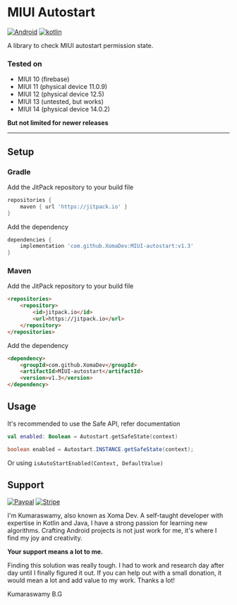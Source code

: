 # MIUI Autostart

[![Android](https://img.shields.io/badge/Android-3DDC84?style=for-the-badge&logo=android&logoColor=white)]()
[![kotlin](https://img.shields.io/badge/Kotlin-0095D5?&style=for-the-badge&logo=kotlin&logoColor=white)]()

A library to check MIUI autostart permission state.

### Tested on

- MIUI 10 (firebase)
- MIUI 11 (physical device 11.0.9)
- MIUI 12 (physical device 12.5)
- MIUI 13 (untested, but works)
- MIUI 14 (physical device 14.0.2)


<b>But not limited for newer releases</b>

<hr>

## Setup

### Gradle

Add the JitPack repository to your build file

```groovy
repositories {
    maven { url 'https://jitpack.io' }
}
```

Add the dependency

```groovy
dependencies {
    implementation 'com.github.XomaDev:MIUI-autostart:v1.3'
}
```

### Maven

Add the JitPack repository to your build file

```html
<repositories>
    <repository>
        <id>jitpack.io</id>
        <url>https://jitpack.io</url>
    </repository>
</repositories>
```

Add the dependency

```html
<dependency>
    <groupId>com.github.XomaDev</groupId>
    <artifactId>MIUI-autostart</artifactId>
    <version>v1.3</version>
</dependency>
```

## Usage

It's recommended to use the Safe API, refer documentation

```kotlin
val enabled: Boolean = Autostart.getSafeState(context)
```
```java
boolean enabled = Autostart.INSTANCE.getSafeState(context);
```

Or using `isAutoStartEnabled(Context, DefaultValue)`

## Support

[![Paypal](https://img.shields.io/badge/PayPal-00457C?style=for-the-badge&logo=paypal&logoColor=white)](https://paypal.me/XomaDev)
[![Stripe](https://img.shields.io/badge/Stripe-626CD9?style=for-the-badge&logo=Stripe&logoColor=white)](https://buy.stripe.com/eVadUDdeY4ov3QIdR7)

I'm Kumaraswamy, also known as Xoma Dev. A self-taught developer with expertise in Kotlin and Java, I have a strong passion for learning new algorithms. Crafting Android projects is not just work for me, it's where I find my joy and creativity.

<b>Your support means a lot to me.</b><br>

Finding this solution was really tough. I had to work and research day after day until I finally figured it out. If you can help out with a small donation, it would mean a lot and add value to my work. Thanks a lot!

Kumaraswamy B.G
